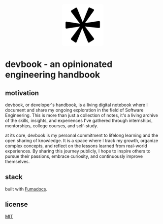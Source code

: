 <div align="center">
  <img src="/public/images/logo.png" alt="DevBook Logo" width="120" style="background: white; padding: 8px; border-radius: 8px;" />
</div>

# devbook - an opinionated engineering handbook

## motivation

devbook, or developer's handbook, is a living digital notebook where I document and share my ongoing exploration in the field of Software Engineering. This is more than just a collection of notes, it's a living archive of the skills, insights, and experiences I've gathered through internships, mentorships, college courses, and self-study.

at its core, devbook is my personal commitment to lifelong learning and the open sharing of knowledge. It is a space where I track my growth, organize complex concepts, and reflect on the lessons learned from real-world experiences. By sharing this journey publicly, I hope to inspire others to pursue their passions, embrace curiosity, and continuously improve themselves.

## stack

built with [Fumadocs](https://fumadocs.dev).

## license

[MIT](/LICENSE)